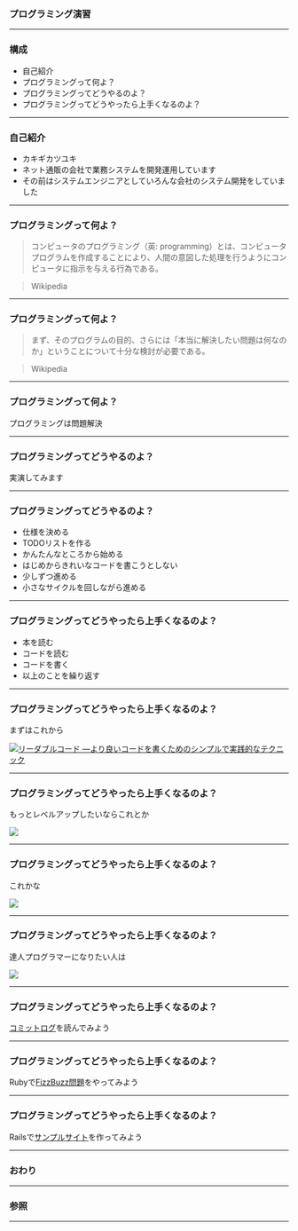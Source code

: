 ### プログラミング演習

---

### 構成

- 自己紹介
- プログラミングって何よ？
- プログラミングってどうやるのよ？
- プログラミングってどうやったら上手くなるのよ？

---

### 自己紹介

- カキギカツユキ
- ネット通販の会社で業務システムを開発運用しています
- その前はシステムエンジニアとしていろんな会社のシステム開発をしていました

---

### プログラミングって何よ？

> コンピュータのプログラミング（英: programming）とは、コンピュータプログラムを作成することにより、人間の意図した処理を行うようにコンピュータに指示を与える行為である。

> Wikipedia

---

### プログラミングって何よ？

> まず、そのプログラムの目的、さらには「本当に解決したい問題は何なのか」ということについて十分な検討が必要である。

> Wikipedia
---

### プログラミングって何よ？

プログラミングは問題解決

---

### プログラミングってどうやるのよ？

実演してみます

---

### プログラミングってどうやるのよ？

- 仕様を決める
- TODOリストを作る
- かんたんなところから始める
- はじめからきれいなコードを書こうとしない
- 少しずつ進める
- 小さなサイクルを回しながら進める

---

### プログラミングってどうやったら上手くなるのよ？

- 本を読む
- コードを読む
- コードを書く
- 以上のことを繰り返す

---

### プログラミングってどうやったら上手くなるのよ？

まずはこれから

[![リーダブルコード ―より良いコードを書くためのシンプルで実践的なテクニック](https://images-na.ssl-images-amazon.com/images/I/51MgH8Jmr3L._SX352_BO1,204,203,200_.jpg)](https://amzn.to/33sB9Kv)

---

### プログラミングってどうやったら上手くなるのよ？

もっとレベルアップしたいならこれとか

[![](https://images-na.ssl-images-amazon.com/images/I/51hsd-b1RTL._SX350_BO1,204,203,200_.jpg)](https://amzn.to/33tevkT)

---

### プログラミングってどうやったら上手くなるのよ？

これかな

[![](https://images-na.ssl-images-amazon.com/images/I/51RWpUlhNxL._SX385_BO1,204,203,200_.jpg)](https://amzn.to/2nIP286)

---

### プログラミングってどうやったら上手くなるのよ？

達人プログラマーになりたい人は

[![](https://images-na.ssl-images-amazon.com/images/I/51aDNpMj8hL._SX350_BO1,204,203,200_.jpg)](https://amzn.to/35oof1H)

---

### プログラミングってどうやったら上手くなるのよ？

[コミットログ](https://github.com/k2works/programing_excercise_2019/commits/feature/fizzbuzz)を読んでみよう

---

### プログラミングってどうやったら上手くなるのよ？

Rubyで[FizzBuzz問題](https://gitpitch.com/k2works/ruby_basic_exercises)をやってみよう

---

### プログラミングってどうやったら上手くなるのよ？

Railsで[サンプルサイト](https://fizzbuzz-dev.azurewebsites.net/)を作ってみよう

---

### おわり

---

### 参照

---
